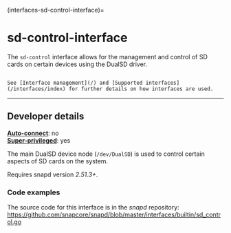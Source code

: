 (interfaces-sd-control-interface)=
# sd-control-interface

The `sd-control` interface allows for the management and control of SD cards on certain devices using the DualSD driver.

```{tip}

See [Interface management](/) and [Supported interfaces](/interfaces/index) for further details on how interfaces are used.
```

---

<h2 id='heading--dev-details'>Developer details </h2>

**[Auto-connect](/t/interface-management/6154#heading--auto-connections)**: no</br>
**[Super-privileged](/)**: yes</br>

The main DualSD device node (`/dev/DualSD`) is used to control certain aspects of SD cards on the system.

Requires snapd version _2.51.3+_.

<h3 id='heading-code'>Code examples</h3>

The source code for this interface is in the *snapd* repository:
<https://github.com/snapcore/snapd/blob/master/interfaces/builtin/sd_control.go>

